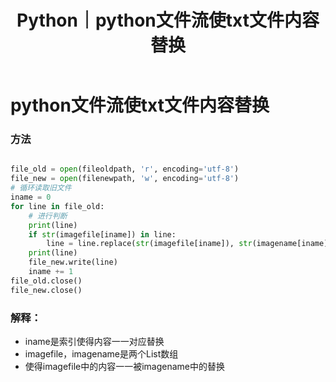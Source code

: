 ﻿---
layout: post
title: Python｜python文件流使txt文件内容替换
categories: [Python]
description: python文件流使txt文件内容替换
keywords: 编程语言, Python 
mermaid: false
sequence: false
flow: false
mathjax: false
mindmap: false
mindmap2: false
---

# python文件流使txt文件内容替换

### 方法

```python

file_old = open(fileoldpath, 'r', encoding='utf-8')
file_new = open(filenewpath, 'w', encoding='utf-8')
# 循环读取旧文件
iname = 0 
for line in file_old:
    # 进行判断
    print(line)
    if str(imagefile[iname]) in line:
        line = line.replace(str(imagefile[iname]), str(imagename[iname]))
    print(line)
    file_new.write(line)
    iname += 1
file_old.close()
file_new.close()
```
### 解释：
- iname是索引使得内容一一对应替换
- imagefile，imagename是两个List数组
- 使得imagefile中的内容一一被imagename中的替换
